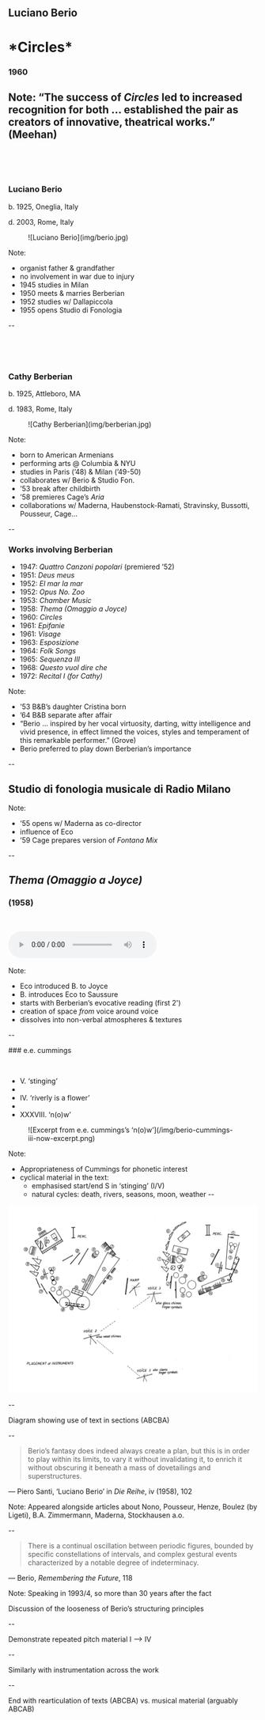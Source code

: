 <!-- .slide: data-background="/img/berio-circles-fullscreen.png" -->
<div class="overlay-title">
  <h2>Luciano Berio</h1>
  <h1>*Circles*</h2>
  <h3>1960</h3>
</div>

Note:
“The success of *Circles* led to increased recognition for both … established
  the pair as creators of innovative, theatrical works.” (Meehan)
--
<!-- .slide: class="image-right" -->
<div>

&nbsp;

&nbsp;

### Luciano Berio

b. 1925, Oneglia, Italy

d. 2003, Rome, Italy
</div>
<figure>
![Luciano Berio](img/berio.jpg)
</figure>

Note:
- organist father & grandfather
- no involvement in war due to injury
- 1945 studies in Milan
- 1950 meets & marries Berberian
- 1952 studies w/ Dallapiccola
- 1955 opens Studio di Fonologia

--
<!-- .slide: class="image-right" -->
<div>

&nbsp;

&nbsp;

### Cathy Berberian

b. 1925, Attleboro, MA

d. 1983, Rome, Italy
</div>
<figure>
![Cathy Berberian](img/berberian.jpg)
</figure>

Note:
- born to American Armenians
- performing arts @ Columbia & NYU
- studies in Paris (’48) & Milan (’49-50)
- collaborates w/ Berio & Studio Fon.
- ’53 break after childbirth
- ’58 premieres Cage’s _Aria_
- collaborations w/ Maderna, Haubenstock-Ramati, Stravinsky, Bussotti, Pousseur, Cage…

--
### Works involving Berberian

- 1947: *Quattro Canzoni popolari* (premiered ’52)
- 1951: *Deus meus*
- 1952: *El mar la mar*
- 1952: *Opus No. Zoo*
- 1953: *Chamber Music*
- 1958: *Thema (Omaggio a Joyce)*
- <span class="invert">1960: *Circles*</span>
- 1961: *Epifanie*
- 1961: *Visage*
- 1963: *Esposizione*
- 1964: *Folk Songs*
- 1965: *Sequenza III*
- 1968: *Questo vuol dire che*
- 1972: *Recital I (for Cathy)*

<!-- .element class="no-bullets" -->

Note:
- ’53 B&B’s daughter Cristina born
- ’64 B&B separate after affair
- “Berio … inspired by her vocal virtuosity, darting, witty intelligence and vivid presence, in effect limned the voices, styles and temperament of this remarkable performer.” (Grove)
- Berio preferred to play down Berberian’s importance

--
<!-- .slide: data-background="/img/berio-studio-di-fonologia.jpg" -->
## Studio di fonologia musicale di Radio Milano

<!-- .element: class="overlay-title fragment fade-out" -->

Note:
- ’55 opens w/ Maderna as co-director
- influence of Eco
- ’59 Cage prepares version of _Fontana Mix_

--

## _Thema (Omaggio a Joyce)_
### (1958)

&nbsp;

<audio controls>
  <source src="../../audio/berio-thema.ogg" type="audio/ogg">
  <source src="../../audio/berio-thema.mp3" type="audio/mpeg">
  Sorry, old browser, no audio for you.
</audio>

Note:
- Eco introduced B. to Joyce
- B. introduces Eco to Saussure
- starts with Berberian’s evocative reading (first 2')
- creation of space *from* voice around voice
- dissolves into non-verbal atmospheres & textures

--
<!-- .slide: class="image-right" -->
<div>
### e.e. cummings

&nbsp;

- V. ‘stinging’
- &nbsp;
- IV. ‘riverly is a flower’
- &nbsp;
- XXXVIII. ‘n(o)w’

<!-- .element class="no-bullets" -->

</div>
<figure>
![Excerpt from e.e. cummings’s ‘n(o)w’](/img/berio-cummings-iii-now-excerpt.png)
</figure>

Note:
- Appropriateness of Cummings for phonetic interest
- cyclical material in the text:
  - emphasised start/end S in ‘stinging’ (I/V)
  - natural cycles: death, rivers, seasons, moon, weather
--

![Stage layout diagram for Berio’s Circles](/img/berio-layout.png)

--

Diagram showing use of text in sections (ABCBA)

--

> Berio’s fantasy does indeed always create a plan, but this is in order to play
> within its limits, to vary it without invalidating it, to enrich it without
> obscuring it beneath a mass of dovetailings and superstructures.

— Piero Santi, ‘Luciano Berio’ in *Die Reihe*, iv (1958), 102

Note:
Appeared alongside articles about Nono, Pousseur, Henze, Boulez (by Ligeti),
B.A. Zimmermann, Maderna, Stockhausen a.o.

--

> There is a continual oscillation between periodic figures, bounded by specific
> constellations of intervals, and complex gestural events characterized by a
> notable degree of indeterminacy.

— Berio, *Remembering the Future*, 118

Note:
Speaking in 1993/4, so more than 30 years after the fact

Discussion of the looseness of Berio’s structuring principles

--

Demonstrate repeated pitch material I —> IV

--

Similarly with instrumentation across the work

--

End with rearticulation of texts (ABCBA) vs. musical material (arguably ABCAB)
